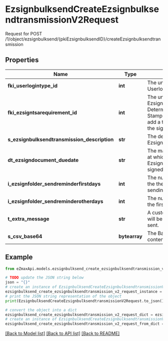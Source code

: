 # EzsignbulksendCreateEzsignbulksendtransmissionV2Request

Request for POST /1/object/ezsignbulksend/{pkiEzsignbulksendID}/createEzsignbulksendtransmission

## Properties

Name | Type | Description | Notes
------------ | ------------- | ------------- | -------------
**fki_userlogintype_id** | **int** | The unique ID of the Userlogintype  Valid values:  |Value|Description|Detail| |-|-|-| |1|**Email Only**|The Ezsignsigner will receive a secure link by email| |2|**Email and phone or SMS**|The Ezsignsigner will receive a secure link by email and will need to authenticate using SMS or Phone call. **Additional fee applies**| |3|**Email and secret question**|The Ezsignsigner will receive a secure link by email and will need to authenticate using a predefined question and answer| |4|**In person only**|The Ezsignsigner will only be able to sign \&quot;In-Person\&quot; and there won&#39;t be any authentication. No email will be sent for invitation to sign. Make sure you evaluate the risk of signature denial and at minimum, we recommend you use a handwritten signature type| |5|**In person with phone or SMS**|The Ezsignsigner will only be able to sign \&quot;In-Person\&quot; and will need to authenticate using SMS or Phone call. No email will be sent for invitation to sign. **Additional fee applies**| |6|**Embedded**|The Ezsignsigner will only be able to sign in the embedded solution. No email will be sent for invitation to sign. **Additional fee applies**|   |7|**Embedded with phone or SMS**|The Ezsignsigner will only be able to sign in the embedded solution and will need to authenticate using SMS or Phone call. No email will be sent for invitation to sign. **Additional fee applies**|   |8|**No validation**|The Ezsignsigner will not receive an email and won&#39;t have to validate his connection using 2 factor. **Additional fee applies**|      |9|**Sms only**|The Ezsignsigner will not receive an email but will will need to authenticate using SMS. **Additional fee applies**|      | 
**fki_ezsigntsarequirement_id** | **int** | The unique ID of the Ezsigntsarequirement.  Determine if a Time Stamping Authority should add a timestamp on each of the signature. Valid values:  |Value|Description| |-|-| |1|No. TSA Timestamping will requested. This will make all signatures a lot faster since no round-trip to the TSA server will be required. Timestamping will be made using eZsign server&#39;s time.| |2|Best effort. Timestamping from a Time Stamping Authority will be requested but is not mandatory. In the very improbable case it cannot be completed, the timestamping will be made using eZsign server&#39;s time. **Additional fee applies**| |3|Mandatory. Timestamping from a Time Stamping Authority will be requested and is mandatory. In the very improbable case it cannot be completed, the signature will fail and the user will be asked to retry. **Additional fee applies**| | [optional] 
**s_ezsignbulksendtransmission_description** | **str** | The description of the Ezsignbulksendtransmission | 
**dt_ezsigndocument_duedate** | **str** | The maximum date and time at which the Ezsigndocument can be signed. | 
**i_ezsignfolder_sendreminderfirstdays** | **int** | The number of days before the the first reminder sending | 
**i_ezsignfolder_sendreminderotherdays** | **int** | The number of days after the first reminder sending | 
**t_extra_message** | **str** | A custom text message that will be added to the email sent. | 
**s_csv_base64** | **bytearray** | The Base64 encoded binary content of the CSV file. | 

## Example

```python
from eZmaxApi.models.ezsignbulksend_create_ezsignbulksendtransmission_v2_request import EzsignbulksendCreateEzsignbulksendtransmissionV2Request

# TODO update the JSON string below
json = "{}"
# create an instance of EzsignbulksendCreateEzsignbulksendtransmissionV2Request from a JSON string
ezsignbulksend_create_ezsignbulksendtransmission_v2_request_instance = EzsignbulksendCreateEzsignbulksendtransmissionV2Request.from_json(json)
# print the JSON string representation of the object
print(EzsignbulksendCreateEzsignbulksendtransmissionV2Request.to_json())

# convert the object into a dict
ezsignbulksend_create_ezsignbulksendtransmission_v2_request_dict = ezsignbulksend_create_ezsignbulksendtransmission_v2_request_instance.to_dict()
# create an instance of EzsignbulksendCreateEzsignbulksendtransmissionV2Request from a dict
ezsignbulksend_create_ezsignbulksendtransmission_v2_request_from_dict = EzsignbulksendCreateEzsignbulksendtransmissionV2Request.from_dict(ezsignbulksend_create_ezsignbulksendtransmission_v2_request_dict)
```
[[Back to Model list]](../README.md#documentation-for-models) [[Back to API list]](../README.md#documentation-for-api-endpoints) [[Back to README]](../README.md)


